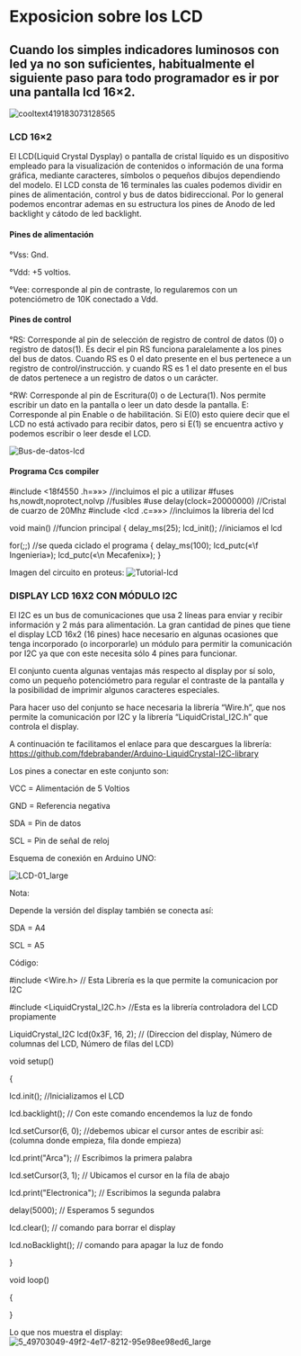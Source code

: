 # Exposicion sobre los LCD
##  Cuando los simples indicadores luminosos con led ya no son suficientes, habitualmente el siguiente paso para todo programador es ir por una pantalla lcd 16×2. 



![cooltext419183073128565](https://user-images.githubusercontent.com/104939556/190014568-aaa22c6f-a842-41cc-8436-07488de3267c.png)
### LCD 16×2
El LCD(Liquid Crystal Dysplay) o pantalla de cristal líquido es un dispositivo empleado para la visualización de contenidos o información de una forma gráfica, mediante caracteres, símbolos o pequeños dibujos dependiendo del modelo.
El LCD consta de 16 terminales las cuales podemos dividir en pines de alimentación, control y bus de datos bidireccional. Por lo general podemos encontrar ademas en su estructura los pines de Anodo de led backlight y cátodo de led backlight.

#### Pines de alimentación

°Vss: Gnd.

°Vdd: +5 voltios.

°Vee: corresponde al pin de contraste, lo regularemos con un potenciómetro de 10K conectado a Vdd.

#### Pines de control

°RS: Corresponde al pin de selección de registro de control de datos (0) o registro de datos(1). Es decir el pin RS funciona paralelamente a los pines del bus de datos. Cuando RS es 0 el dato presente en el bus pertenece a un registro de    control/instrucción. y cuando RS es 1 el dato presente en el bus de datos pertenece a un registro de datos o un carácter.

°RW: Corresponde al pin de Escritura(0) o de Lectura(1). Nos permite escribir un dato en la pantalla o leer un dato desde la pantalla.
E: Corresponde al pin Enable o de habilitación. Si E(0) esto quiere decir que el LCD no está activado para recibir datos, pero si E(1) se encuentra activo y podemos escribir o leer desde el LCD.

![Bus-de-datos-lcd](https://user-images.githubusercontent.com/104939556/191602656-e848b801-839d-4a8f-a805-304a5c81b91c.jpg)

#### Programa Ccs compiler



#include <18f4550 .h=»»> //incluimos el pic a utilizar
#fuses hs,nowdt,noprotect,nolvp  //fusibles
#use delay(clock=20000000) //Cristal de cuarzo de 20Mhz
#include <lcd .c=»»> //incluimos la libreria del lcd 

void main() //funcion principal
{
delay_ms(25);
lcd_init(); //iniciamos el lcd 


for(;;) //se queda ciclado el programa
{
delay_ms(100);
lcd_putc(«\f Ingenieria»);
lcd_putc(«\n Mecafenix»);
}
  
  
  
  
  Imagen del circuito en proteus:
![Tutorial-lcd](https://user-images.githubusercontent.com/104939556/191602931-3e8b40fe-5103-4a79-ba6e-d0b07cc36c3c.jpg)
  
  
  
  ### DISPLAY LCD 16X2 CON MÓDULO I2C
  
El I2C es un bus de comunicaciones que usa 2 líneas para enviar y recibir información y 2 más para alimentación. La gran cantidad de pines que tiene el display LCD 16x2 (16  pines) hace  necesario en algunas ocasiones que tenga incorporado (o incorporarle) un módulo para permitir la comunicación por I2C ya que con este necesita sólo 4 pines para funcionar.

El conjunto cuenta algunas ventajas más respecto al display por sí solo, como un pequeño potenciómetro para regular el contraste de la pantalla y la posibilidad de imprimir algunos caracteres especiales.

Para hacer uso del conjunto se hace necesaria la librería “Wire.h”, que nos permite la comunicación por I2C y la librería “LiquidCristal_I2C.h” que controla el display. 
  
  A continuación te facilitamos el enlace para que descargues la librería:
  https://github.com/fdebrabander/Arduino-LiquidCrystal-I2C-library

 

Los pines a conectar en este conjunto son:

 

VCC  = Alimentación de 5 Voltios

GND  = Referencia negativa

SDA = Pin de datos

SCL = Pin de señal de reloj 

 

Esquema de conexión en Arduino UNO:
  
  ![LCD-01_large](https://user-images.githubusercontent.com/104939556/191604267-dda6bb5e-9812-424a-9fbb-7fa3f8760f35.jpg)

  
  Nota:

Depende la versión del display también se conecta así:


SDA = A4




SCL = A5


Código:

 

#include <Wire.h> // Esta Librería es la que permite la comunicacion por I2C

#include <LiquidCrystal_I2C.h> //Esta es la librería controladora del LCD propiamente

 

LiquidCrystal_I2C lcd(0x3F, 16, 2); // (Direccion del display, Número de columnas del LCD, Número de filas del LCD)

 

void setup()

{

  lcd.init(); //Inicializamos el LCD

 

  lcd.backlight(); // Con este comando encendemos la luz de fondo

 

  lcd.setCursor(6, 0); //debemos ubicar el cursor antes de escribir así: (columna donde empieza, fila donde empieza)

 

  lcd.print("Arca"); // Escribimos la primera palabra

 

  lcd.setCursor(3, 1); // Ubicamos el cursor en la fila de abajo

 

  lcd.print("Electronica"); // Escribimos la segunda palabra

 

  delay(5000); // Esperamos 5 segundos

 

  lcd.clear(); // comando para borrar el display

 

  lcd.noBacklight(); // comando para apagar la luz de fondo

}

 

void loop()

{



}

 

 

Lo que nos muestra el display:
   ![5_49703049-49f2-4e17-8212-95e98ee98ed6_large](https://user-images.githubusercontent.com/104939556/191604401-34eec7e3-5d60-4a9b-bb88-94335fb3b7c7.jpg)

